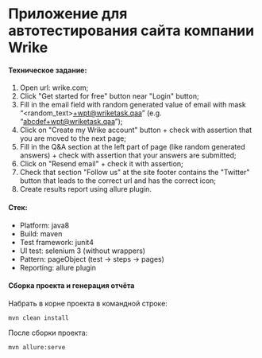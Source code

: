 # Приложение для автотестирования сайта компании Wrike

#### Техническое задание:
1.	Open url: wrike.com;
2.	Click "Get started for free" button near "Login" button;
3.	Fill in the email field with random generated value of email with mask “<random_text>+wpt@wriketask.qaa” (e.g. “abcdef+wpt@wriketask.qaa”);
4.	Click on "Create my Wrike account" button + check with assertion that you are moved to the next page;
5.	Fill in the Q&A section at the left part of page (like random generated answers) + check with assertion that your answers are submitted;
6.	Click on "Resend email" + check it with assertion;
7.	Check that section "Follow us" at the site footer contains the "Twitter" button that leads to the correct url and has the correct icon;
8.	Create results report using allure plugin.  

#### Стек:
*	Platform: java8
*	Build: maven
*	Test framework: junit4
*	UI test: selenium 3 (without wrappers)
*	Pattern: pageObject (test -> steps -> pages)
*	Reporting: allure plugin

#### Сборка проекта и генерация отчёта
Набрать в корне проекта в командной строке:
```
mvn clean install
```
После сборки проекта:
```
mvn allure:serve
```
